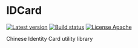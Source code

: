 # IDCard
[![Latest version](https://img.shields.io/nuget/v/IDCard.Reader.svg)](https://www.nuget.org/packages/IDCard.Reader/)   [![Build status](https://ci.appveyor.com/api/projects/status/4s5libah1wk36whd?svg=true)](https://ci.appveyor.com/project/wanlitao/idcard)   [![License Apache](https://img.shields.io/badge/license-Apache%202-blue.svg)](http://www.apache.org/licenses/LICENSE-2.0.html)

Chinese Identity Card utility library